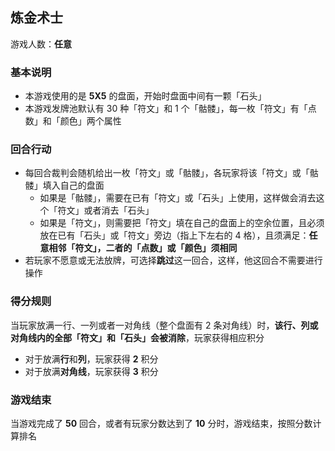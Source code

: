 ## 炼金术士

游戏人数：**任意**

### 基本说明

- 本游戏使用的是 **5X5** 的盘面，开始时盘面中间有一颗「石头」
- 本游戏发牌池默认有 30 种「符文」和 1 个「骷髅」，每一枚「符文」有「点数」和「颜色」两个属性

### 回合行动

- 每回合裁判会随机给出一枚「符文」或「骷髅」，各玩家将该「符文」或「骷髅」填入自己的盘面
    - 如果是「骷髅」，需要在已有「符文」或「石头」上使用，这样做会消去这个「符文」或者消去「石头」
    - 如果是「符文」，则需要把「符文」填在自己的盘面上的空余位置，且必须放在已有「石头」或「符文」旁边（指上下左右的 4 格），且须满足：**任意相邻「符文」，二者的「点数」或「颜色」须相同**
- 若玩家不愿意或无法放牌，可选择**跳过**这一回合，这样，他这回合不需要进行操作

### 得分规则

当玩家放满一行、一列或者一对角线（整个盘面有 2 条对角线）时，**该行、列或对角线内的全部「符文」和「石头」会被消除**，玩家获得相应积分

 - 对于放满**行**和**列**，玩家获得 **2** 积分
 - 对于放满**对角线**，玩家获得 **3** 积分


### 游戏结束

当游戏完成了 **50** 回合，或者有玩家分数达到了 **10** 分时，游戏结束，按照分数计算排名
